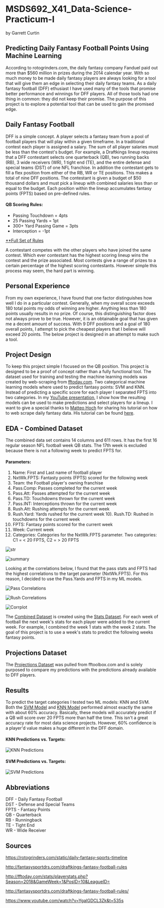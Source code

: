# MSDS692_X41_Data-Science-Practicum-I

by Garrett Curtin

## Predicting Daily Fantasy Football Points Using Machine Learning

According to rotogrinders.com, the daily fantasy company Fanduel paid out more than $560 million in prizes during the 2014 calendar year.  With so much money to be made daily fantasy players are always looking for a tool that will give them an edge in selecting their daily fantasy teams.  As a daily fantasy football (DFF) ethusiast I have used many of the tools that promise better performance and winnings for DFF players.  All of those tools had one thing in common: they did not keep their promise.  The purpose of this project is to explore a potential tool that can be used to gain the promised edge.

## Daily Fantasy Football

DFF is a simple concept.  A player selects a fantasy team from a pool of football players that will play within a given timeframe.  In a traditional contest each player is assigned a salary.  The sum  of all player salaries must be less than the contest's budget.  For example, a Draftkings lineup requires that a DFF contestant selects one quarterback (QB), two running backs (RB), 3 wide receivers (WR), 1 tight end (TE), and the entire defense and special teams (DST) of one NFL franchise.  In addition the contestant gets to fill a flex position from either of the RB, WR or TE positions.  This makes a total of nine DFF positions. The contestant is given a budget of $50 thousand dollars and must pick a lineup with combined salaries less than or equal to the budget.  Each position within the lineup accumulates fantasy points (FPTS) based on pre-defined rules.

#### QB Scoring Rules:
* Passing Touchdown = 4pts
* 25 Passing Yards = 1pt
* 300+ Yard Passing Game = 3pts
* Interception = -1pt

[**Full Set of Rules](http://fantasysportdrs.com/draftkings-fantasy-football-rules/)

A contestant competes with the other players who have joined the same contest.  Which ever contestant has the highest scoring lineup wins the contest and the prize associated.  Most contests give a range of prizes to a certain percentage of the highest scoring contestants.  However simple this process may seem, the hard part is winning.  

## Personal Experience

From my own experience, I have found that one factor distinguishes how well I do in a particular contest.  Generally, when my overall score exceeds 180 total points my odds of winning are higher.  Anything less than 180 points usually results in no prize.  Of course, this distinguishing factor does not always prove to be true.  However, it is an obtainable goal that has given me a decent amount of success. With 9 DFF positions and a goal of 180 overall points, I attempt to pick the cheapest players that I believe will exceed 20 points.  The below project is designed in an attempt to make such a tool.

## Project Design

To keep this project simple I focused on the QB position.  This project is designed to be a proof of concept rather than a fully functional tool.  The dataset used for training and testing the machine learning models was created by web-scraping from [fftoday.com](http://fftoday.com/stats/playerstats.php?Season=2018&GameWeek=1&PosID=10&LeagueID=).  Two categorical machine learning models where used to predict fantasy points: SVM and KNN.  Instead of predicting a specific score for each player I separated FPTS into two categories.  In my [YouTube presentation](https://www.youtube.com/watch?v=pC5gCreOxjs), I show how the resulting models can be used to make predictions and select players for a lineup.  I want to give a special thanks to [Matteo Hoch](https://www.youtube.com/channel/UCiie9CN--dazA7iT2sry5FA) for sharing his tutorial on how to web scrape daily fantasy data.  His tutorial can be found [here](https://www.youtube.com/watch?v=YgalGDCL3Zk&t=535s).  

## EDA - Combined Dataset

The combined data set contains 14 columns and 611 rows.  It has the first 16 regular season NFL football week QB stats.  The 17th week is excluded because there is not a following week to predict FPTS for.

#### Parameters:
1) Name: First and Last name of football player
2) NxtWk.FPTS: Fantasty points (FPTS) scored for the following week
3) Team: the Football player's owning franchise
4) Pass.Comp: Passes completed for the current week
5) Pass.Att: Passes attempted for the current week
6) Pass.TD: Touchdowns thrown for the current week
7) Pass.INT: Interceptions thrown for the current week
8) Rush.Att: Rushing attempts for the current week
9) Rush.Yard: Yards rushed for the current week
10). Rush.TD: Rushed in touchdowns for the current week
11) FPTS: Fantasy points scored for the current week
12) Week: Current week
13) Categories: Categories for the NxtWk.FPTS parameter. Two categories: C1 = < 20 FPTS, C2 = > 20 FPTS

![str](https://github.com/gcurtin84/MSDS692_X41_Data-Science-Practicum-I/blob/master/Str_AllQBStats.png)

![summary](https://github.com/gcurtin84/MSDS692_X41_Data-Science-Practicum-I/blob/master/Summary_AllStats.png)

Looking at the correlations below, I found that the pass stats and FPTS had the highest correlations to the target parameter (NxtWk.FPTS).  For this reason, I decided to use the Pass.Yards and FPTS in my ML models.

![Pass Correlations](https://github.com/gcurtin84/MSDS692_X41_Data-Science-Practicum-I/blob/master/Plot_PassQBStats.png)

![Rush Correlations](https://github.com/gcurtin84/MSDS692_X41_Data-Science-Practicum-I/blob/master/Plot_RushQBStats.png)

![Corrplot](https://github.com/gcurtin84/MSDS692_X41_Data-Science-Practicum-I/blob/master/Corrplot_Allstats.png)

The [Combined Dataset](https://github.com/gcurtin84/MSDS692_X41_Data-Science-Practicum-I/blob/master/Combined_Dataset.R) is created using the [Stats Dataset](https://github.com/gcurtin84/MSDS692_X41_Data-Science-Practicum-I/blob/master/Stats_Dataset.R).  For each week of football the next week's stats for each player were added to the current week.  For example, I combined the week 1 stats with the week 2 stats.  The goal of this project is to use a week's stats to predict the following weeks fantasy points.

## Projections Dataset

The [Projections Dataset](https://github.com/gcurtin84/MSDS692_X41_Data-Science-Practicum-I/blob/master/Projections_Dataset.R) was pulled from fftoolbox.com and is solely purposed to compare my predictions with the predictions already available to DFF players.

## Results

To predict the target categories I tested two ML models: KNN and SVM.  Both the [SVM Model](https://github.com/gcurtin84/MSDS692_X41_Data-Science-Practicum-I/blob/master/Code/SVM_Model.R) and [KNN Model](https://github.com/gcurtin84/MSDS692_X41_Data-Science-Practicum-I/blob/master/Code/KNN_Model.R) performed almost exactly the same with about 60% accuracy. Basically, these models will accurately predict if a QB will score over 20 FPTS more than half the time.  This isn't a great accuracy rate for most data science projects.  However, 60% confidence is a player'd value makes a huge different in the DFF domain.

#### KNN Predictions vs. Targets:
![KNN Predictions](https://github.com/gcurtin84/MSDS692_X41_Data-Science-Practicum-I/blob/master/KNN_Table.png)

#### SVM Predictions vs. Targets:
![SVM Predictions](https://github.com/gcurtin84/MSDS692_X41_Data-Science-Practicum-I/blob/master/SVM_Table.png)

## Abbreviations

DFF - Daily Fantasy Football<br/>
DST - Defense and Special Teams<br/>
FPTS - Fantasy Points<br/>
QB - Quarterback<br/>
RB - Runningback<br/>
TE - Tight End<br/>
WR - Wide Receiver

## Sources

https://rotogrinders.com/static/daily-fantasy-sports-timeline

http://fantasysportdrs.com/draftkings-fantasy-football-rules

http://fftoday.com/stats/playerstats.php?Season=2018&GameWeek=1&PosID=10&LeagueID=

http://fantasysportdrs.com/draftkings-fantasy-football-rules/

https://www.youtube.com/watch?v=YgalGDCL3Zk&t=535s

